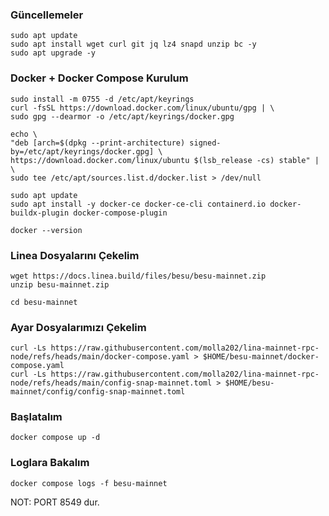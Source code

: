 ### Güncellemeler
```
sudo apt update
sudo apt install wget curl git jq lz4 snapd unzip bc -y
sudo apt upgrade -y
```
### Docker + Docker Compose Kurulum
```
sudo install -m 0755 -d /etc/apt/keyrings
curl -fsSL https://download.docker.com/linux/ubuntu/gpg | \
sudo gpg --dearmor -o /etc/apt/keyrings/docker.gpg
```
```
echo \
"deb [arch=$(dpkg --print-architecture) signed-by=/etc/apt/keyrings/docker.gpg] \
https://download.docker.com/linux/ubuntu $(lsb_release -cs) stable" | \
sudo tee /etc/apt/sources.list.d/docker.list > /dev/null
```
```
sudo apt update
sudo apt install -y docker-ce docker-ce-cli containerd.io docker-buildx-plugin docker-compose-plugin
```
```
docker --version
```
### Linea Dosyalarını Çekelim
```
wget https://docs.linea.build/files/besu/besu-mainnet.zip
unzip besu-mainnet.zip
```
```
cd besu-mainnet
```
### Ayar Dosyalarımızı Çekelim
```
curl -Ls https://raw.githubusercontent.com/molla202/lina-mainnet-rpc-node/refs/heads/main/docker-compose.yaml > $HOME/besu-mainnet/docker-compose.yaml
curl -Ls https://raw.githubusercontent.com/molla202/lina-mainnet-rpc-node/refs/heads/main/config-snap-mainnet.toml > $HOME/besu-mainnet/config/config-snap-mainnet.toml
```
### Başlatalım
```
docker compose up -d
```
### Loglara Bakalım
```
docker compose logs -f besu-mainnet
```
NOT: PORT 8549 dur.
